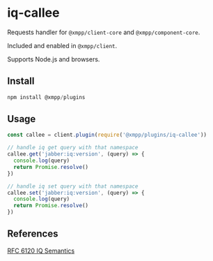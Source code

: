 # iq-callee

Requests handler for `@xmpp/client-core` and `@xmpp/component-core`.

Included and enabled in `@xmpp/client`.

Supports Node.js and browsers.

## Install

```js
npm install @xmpp/plugins
```

## Usage

```js
const callee = client.plugin(require('@xmpp/plugins/iq-callee'))

// handle iq get query with that namespace
callee.get('jabber:iq:version', (query) => {
  console.log(query)
  return Promise.resolve()
})

// handle iq set query with that namespace
callee.set('jabber:iq:version', (query) => {
  console.log(query)
  return Promise.resolve()
})
```

## References

[RFC 6120 IQ Semantics](https://xmpp.org/rfcs/rfc6120.html#stanzas-semantics-iq)
